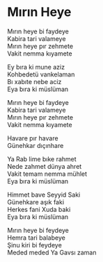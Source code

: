 # Mırın Heye

Mırın heye bi faydeye  
Kabira tari valameye  
Mırın heye pır zehmete  
Vakit nemma kıyamete  

Ey bıra ki mune aziz  
Kohbedetü vankelaman  
Bı xabıte nebe aciz  
Eya bıra ki müslüman  

Mırın heye bi faydeye  
Kabira tari valameye  
Mırın heye pır zehmete  
Vakit nemma kıyamete  

Havare pır havare  
Günehkar dıçınhare  

Ya Rab lime bıke rahmet  
Nede zahmet dünya ahret  
Vakit temam nemma mühlet  
Eya bıra ki müslüman  

Himmet bave Seyyid Saki  
Günehkare aşık faki  
Herkes fani Xuda baki  
Eya bıra ki müslüman  

Mırın heye bi feydeye  
Hemra tari balabeye  
Şinu kiri bi feydeye  
Meded meded Ya Gavsı zaman  

